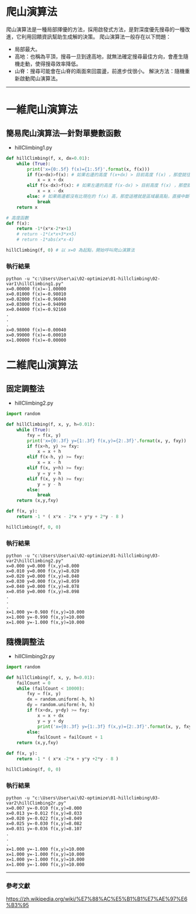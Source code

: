 # 爬山演算法
爬山演算法是一種局部擇優的方法，採用啟發式方法，是對深度優先搜尋的一種改進，它利用回饋資訊幫助生成解的決策。
爬山演算法一般存在以下問題：
* 局部最大。
* 高地：也稱為平頂，搜尋一旦到達高地，就無法確定搜尋最佳方向，會產生隨機走動，使得搜尋效率降低。
* 山脊：搜尋可能會在山脊的兩面來回震盪，前進步伐很小。
解決方法：隨機重新啟動爬山演算法。
---
# 一維爬山演算法
## 簡易爬山演算法—針對單變數函數
* hillClimbing1.py
```py
def hillClimbing(f, x, dx=0.01):
    while (True):
        print('x={0:.5f} f(x)={1:.5f}'.format(x, f(x)))
        if f(x+dx)>f(x): # 如果右邊的高度 f(x+dx) > 目前高度 f(x) ，那麼就往右走
            x = x + dx
        elif f(x-dx)>f(x): # 如果左邊的高度 f(x-dx) > 目前高度 f(x) ，那麼就往左走
            x = x - dx
        else: # 如果兩邊都沒有比現在的 f(x) 高，那麼這裡就是區域最高點，直接中斷傳回
            break
    return x

# 高度函數
def f(x):
    return -1*(x*x-2*x+1)
    # return -1*(x*x+3*x+5)
    # return -1*abs(x*x-4)

hillClimbing(f, 0) # 以 x=0 為起點，開始呼叫爬山演算法
```
### 執行結果
```
python -u "c:\Users\User\ai\02-optimize\01-hillclimbing\02-var1\hillClimbing1.py"
x=0.00000 f(x)=-1.00000
x=0.01000 f(x)=-0.98010
x=0.02000 f(x)=-0.96040
x=0.03000 f(x)=-0.94090
x=0.04000 f(x)=-0.92160
.
.
.
x=0.98000 f(x)=-0.00040
x=0.99000 f(x)=-0.00010
x=1.00000 f(x)=-0.00000
```
# 二維爬山演算法
## 固定調整法
* hillClimbing2.py
```py
import random

def hillClimbing(f, x, y, h=0.01):
    while (True):
        fxy = f(x, y)
        print('x={0:.3f} y={1:.3f} f(x,y)={2:.3f}'.format(x, y, fxy))
        if f(x+h, y) >= fxy:
            x = x + h
        elif f(x-h, y) >= fxy:
            x = x - h
        elif f(x, y+h) >= fxy:
            y = y + h
        elif f(x, y-h) >= fxy:
            y = y - h
        else:
            break
    return (x,y,fxy)

def f(x, y):
    return -1 * ( x*x - 2*x + y*y + 2*y - 8 )

hillClimbing(f, 0, 0)
```
### 執行結果
```
python -u "c:\Users\User\ai\02-optimize\01-hillclimbing\03-var2\hillClimbing2.py"
x=0.000 y=0.000 f(x,y)=8.000
x=0.010 y=0.000 f(x,y)=8.020
x=0.020 y=0.000 f(x,y)=8.040
x=0.030 y=0.000 f(x,y)=8.059
x=0.040 y=0.000 f(x,y)=8.078
x=0.050 y=0.000 f(x,y)=8.098
.
.
.
x=1.000 y=-0.980 f(x,y)=10.000
x=1.000 y=-0.990 f(x,y)=10.000
x=1.000 y=-1.000 f(x,y)=10.000
```
## 隨機調整法
* hillClimbing2r.py
```py
import random

def hillClimbing(f, x, y, h=0.01):
    failCount = 0
    while (failCount < 10000):
        fxy = f(x, y)
        dx = random.uniform(-h, h)
        dy = random.uniform(-h, h)
        if f(x+dx, y+dy) >= fxy:
            x = x + dx
            y = y + dy
            print('x={0:.3f} y={1:.3f} f(x,y)={2:.3f}'.format(x, y, fxy))
        else:
            failCount = failCount + 1
    return (x,y,fxy)

def f(x, y):
    return -1 * ( x*x -2*x + y*y +2*y - 8 )

hillClimbing(f, 0, 0)
```
### 執行結果
```
python -u "c:\Users\User\ai\02-optimize\01-hillclimbing\03-var2\hillClimbing2r.py"
x=0.007 y=-0.010 f(x,y)=8.000
x=0.013 y=-0.012 f(x,y)=8.033
x=0.020 y=-0.022 f(x,y)=8.049
x=0.025 y=-0.030 f(x,y)=8.082
x=0.031 y=-0.036 f(x,y)=8.107
.
.
.
x=1.000 y=-1.000 f(x,y)=10.000
x=1.000 y=-1.000 f(x,y)=10.000
x=1.000 y=-1.000 f(x,y)=10.000
x=1.000 y=-1.000 f(x,y)=10.000
```
---
### 參考文獻
https://zh.wikipedia.org/wiki/%E7%88%AC%E5%B1%B1%E7%AE%97%E6%B3%95